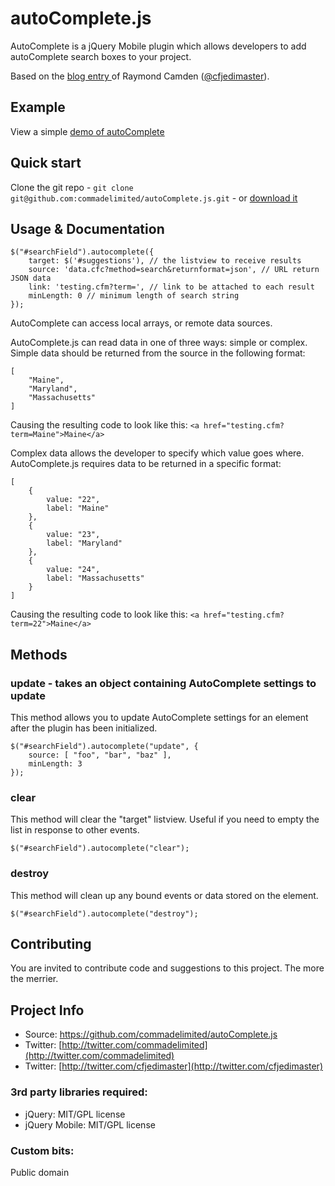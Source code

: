 # autoComplete.js

AutoComplete is a jQuery Mobile plugin which allows developers to add autoComplete search boxes to your project.

Based on the [blog entry ](http://www.raymondcamden.com/index.cfm/2012/3/27/Example-of-Autocomplete-in-jQuery-Mobile) of Raymond Camden ([@cfjedimaster](https://github.com/cfjedimaster)).



## Example
View a simple [demo of autoComplete](http://andymatthews.net/code/autocomplete/)

## Quick start

Clone the git repo - `git clone git@github.com:commadelimited/autoComplete.js.git` - or [download it](https://github.com/commadelimited/autoComplete.js/zipball/master)

## Usage & Documentation


	$("#searchField").autocomplete({
		target: $('#suggestions'), // the listview to receive results
		source: 'data.cfc?method=search&returnformat=json', // URL return JSON data
		link: 'testing.cfm?term=', // link to be attached to each result
		minLength: 0 // minimum length of search string
	});

AutoComplete can access local arrays, or remote data sources.

AutoComplete.js can read data in one of three ways: simple or complex. Simple data should be returned from the source in the following format:

	[
		"Maine",
		"Maryland",
		"Massachusetts"
	]

Causing the resulting code to look like this: `<a href="testing.cfm?term=Maine">Maine</a>`

Complex data allows the developer to specify which value goes where. AutoComplete.js requires data to be returned in a specific format:

	[
		{
			value: "22",
			label: "Maine"
		},
		{
			value: "23",
			label: "Maryland"
		},
		{
			value: "24",
			label: "Massachusetts"
		}
	]

Causing the resulting code to look like this: `<a href="testing.cfm?term=22">Maine</a>`

## Methods

### update - takes an object containing AutoComplete settings to update

This method allows you to update AutoComplete settings for an element after the plugin has been initialized.

	$("#searchField").autocomplete("update", {
		source: [ "foo", "bar", "baz" ],
		minLength: 3
	});

### clear

This method will clear the "target" listview.  Useful if you need to empty the list in response to other events.

	$("#searchField").autocomplete("clear");

### destroy

This method will clean up any bound events or data stored on the element.

	$("#searchField").autocomplete("destroy");

## Contributing

You are invited to contribute code and suggestions to this project. The more the merrier.

## Project Info

* Source: https://github.com/commadelimited/autoComplete.js
* Twitter: [http://twitter.com/commadelimited](http://twitter.com/commadelimited)
* Twitter: [http://twitter.com/cfjedimaster](http://twitter.com/cfjedimaster)

### 3rd party libraries required:

* jQuery: MIT/GPL license
* jQuery Mobile: MIT/GPL license

### Custom bits:

Public domain